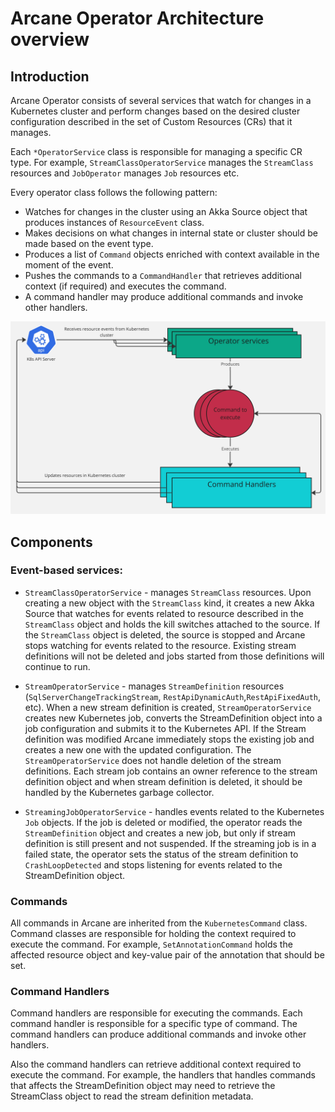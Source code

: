 # Arcane Operator Architecture overview

## Introduction

Arcane Operator consists of several services that watch for changes in a Kubernetes cluster and perform changes based
on the desired cluster configuration described in the set of Custom Resources (CRs) that it manages.

Each `*OperatorService` class is responsible for managing a specific CR type. For example, `StreamClassOperatorService`
manages the `StreamClass` resources and `JobOperator` manages `Job` resources etc.

Every operator class follows the following pattern:
- Watches for changes in the cluster using an Akka Source object that produces instances of `ResourceEvent` class.
- Makes decisions on what changes in internal state or cluster should be made based on the event type.
- Produces a list of `Command` objects enriched with context available in the moment of the event.
- Pushes the commands to a `CommandHandler` that retrieves additional context (if required) and executes the command.
- A command handler may produce additional commands and invoke other handlers.

![architecture diagram](images/architecture.jpg "Arcane Operator Architecture Diagram")

## Components
### Event-based services:
- `StreamClassOperatorService` - manages `StreamClass` resources.
   Upon creating a new object with the `StreamClass` kind, it creates a new Akka Source that watches for events
   related to resource described in the `StreamClass` object and holds the kill switches attached to the source.
   If the `StreamClass` object is deleted, the source is stopped and Arcane stops watching for events related to the 
   resource. Existing stream definitions will not be deleted and jobs started from those definitions will continue to run.

- `StreamOperatorService` - manages `StreamDefinition` resources
  (`SqlServerChangeTrackingStream`, `RestApiDynamicAuth`,`RestApiFixedAuth`, etc).
  When a new stream definition is created, `StreamOperatorService` creates new Kubernetes job, converts the
  StreamDefinition object into a job configuration and submits it to the Kubernetes API.
  If the Stream definition was modified Arcane immediately stops the existing job and creates a new one with the updated
  configuration. The `StreamOperatorService` does not handle deletion of the stream definitions. Each stream job
  contains an owner reference to the stream definition object and when stream definition is deleted, it should be
  handled by the Kubernetes garbage collector.

- `StreamingJobOperatorService` - handles events related to the Kubernetes `Job` objects. If the job is deleted or
   modified, the operator reads the `StreamDefinition` object and creates a new job, but only if stream definition is
   still present and not suspended. If the streaming job is in a failed state, the operator sets the status of the stream
   definition to `CrashLoopDetected` and stops listening for events related to the StreamDefinition object.

### Commands
All commands in Arcane are inherited from the `KubernetesCommand` class. Command classes are responsible for
holding the context required to execute the command. For example, `SetAnnotationCommand` holds the affected
resource object and key-value pair of the annotation that should be set.


### Command Handlers
Command handlers are responsible for executing the commands. Each command handler is responsible for a specific type of
command. The command handlers can produce additional commands and invoke other handlers.

Also the command handlers can retrieve additional context required to execute the command. For example, the
handlers that handles commands that affects the StreamDefinition object may need to retrieve the StreamClass object
to read the stream definition metadata.

